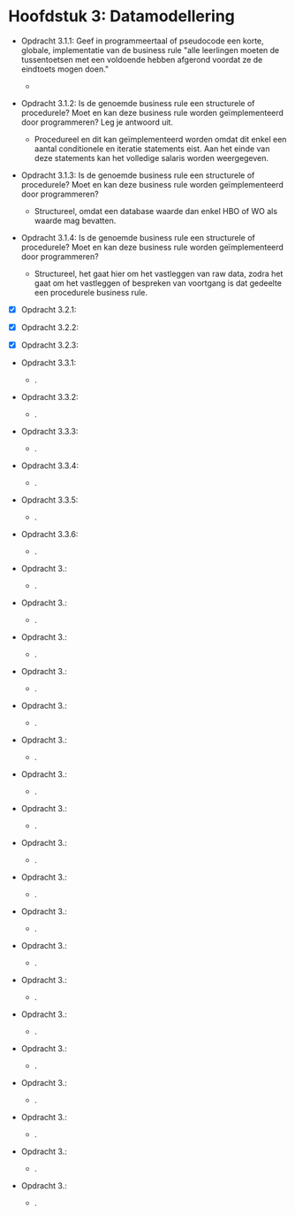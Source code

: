 # Hoofdstuk 3: Datamodellering
- Opdracht 3.1.1: Geef in programmeertaal of pseudocode een korte, globale, implementatie van de business rule "alle leerlingen moeten de tussentoetsen met een voldoende hebben afgerond voordat ze de eindtoets mogen doen."
    - <?php function tussentoetsen($aantalGemaakt):Boolean { ($getal<5)? return true:return false; } (tussentoetsen(5))? naarEindtoets():nietAlleToetsenGemaakt(); ?>

- Opdracht 3.1.2: Is de genoemde business rule een structurele of procedurele? Moet en kan deze business rule worden geïmplementeerd door programmeren? Leg je antwoord uit.
    - Procedureel en dit kan geïmplementeerd worden omdat dit enkel een aantal conditionele en iteratie statements eist. Aan het einde van deze statements kan het volledige salaris worden weergegeven.

- Opdracht 3.1.3: Is de genoemde business rule een structurele of procedurele? Moet en kan deze business rule worden geïmplementeerd door programmeren?
    - Structureel, omdat een database waarde dan enkel HBO of WO als waarde mag bevatten.

- Opdracht 3.1.4: Is de genoemde business rule een structurele of procedurele? Moet en kan deze business rule worden geïmplementeerd door programmeren?
    - Structureel, het gaat hier om het vastleggen van raw data, zodra het gaat om het vastleggen of bespreken van voortgang is dat gedeelte een procedurele business rule.

- [x] Opdracht 3.2.1:

- [x] Opdracht 3.2.2:

- [x] Opdracht 3.2.3:

- Opdracht 3.3.1:
    - .

- Opdracht 3.3.2:
    - .

- Opdracht 3.3.3:
    - .

- Opdracht 3.3.4:
    - .

- Opdracht 3.3.5:
    - .

- Opdracht 3.3.6:
    - .

- Opdracht 3.:
    - .

- Opdracht 3.:
    - .

- Opdracht 3.:
    - .

- Opdracht 3.:
    - .

- Opdracht 3.:
    - .

- Opdracht 3.:
    - .

- Opdracht 3.:
    - .

- Opdracht 3.:
    - .

- Opdracht 3.:
    - .

- Opdracht 3.:
    - .

- Opdracht 3.:
    - .

- Opdracht 3.:
    - .

- Opdracht 3.:
    - .

- Opdracht 3.:
    - .

- Opdracht 3.:
    - .

- Opdracht 3.:
    - .

- Opdracht 3.:
    - .

- Opdracht 3.:
    - .

- Opdracht 3.:
    - .
